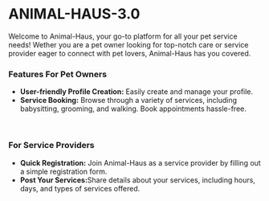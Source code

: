 # ANIMAL-HAUS-3.0
<p>Welcome to Animal-Haus, your go-to platform for all your pet service needs! Wether you are a pet owner looking for top-notch care or service provider eager to connect with pet lovers, Animal-Haus has you covered.</p>
  <h3>Features For Pet Owners </h3>
     <ul>
       <li><strong>User-friendly Profile Creation:</strong> Easily create and manage your profile. </li>
       <li><strong>Service Booking:</strong> Browse through a variety of services, including babysitting, grooming, and walking. Book appointments hassle-free. </li>
     </ul>
     <br>
     <h3>For Service Providers </h3>
     <ul>
       <li><strong>Quick Registration:</strong> Join Animal-Haus as a service provider by filling out a simple registration form. </li>
       <li><strong>Post Your Services:</strong>Share details about your services, including hours, days, and types of services offered.</li>
     </ul>

